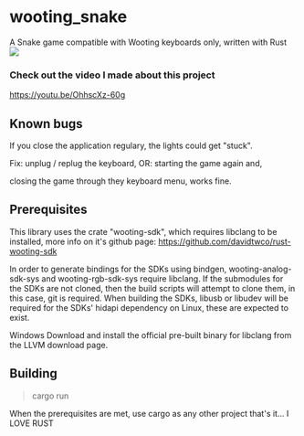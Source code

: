 # wooting_snake
A Snake game compatible with Wooting keyboards only, written with Rust
![](about/snake_wooting_preview.gif)

### Check out the video I made about this project
https://youtu.be/OhhscXz-60g

## Known bugs
If you close the application regulary, the lights could get "stuck".

Fix: unplug / replug the keyboard, OR: starting the game again and,

closing the game through they keyboard menu, works fine.


## Prerequisites
This library uses the crate "wooting-sdk", which requires libclang to be installed, more info on it's github page: https://github.com/davidtwco/rust-wooting-sdk

In order to generate bindings for the SDKs using bindgen, wooting-analog-sdk-sys and wooting-rgb-sdk-sys require libclang. If the submodules for the SDKs are not cloned, then the build scripts will attempt to clone them, in this case, git is required. When building the SDKs, libusb or libudev will be required for the SDKs' hidapi dependency on Linux, these are expected to exist.

Windows
Download and install the official pre-built binary for libclang from the LLVM download page.

## Building
> cargo run

When the prerequisites are met, use cargo as any other project
that's it... I LOVE RUST
